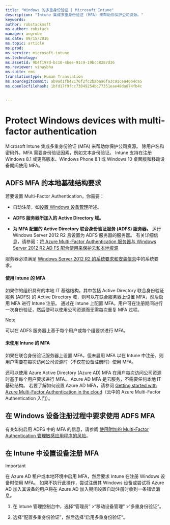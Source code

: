 ```yaml
---
title: "Windows 的多重身份验证 | Microsoft Intune"
description: "Intune 集成多重身份验证 (MFA) 来帮助你保护公司资源。"
keywords: 
author: robstackmsft
ms.author: robstack
manager: angrobe
ms.date: 09/15/2016
ms.topic: article
ms.prod: 
ms.service: microsoft-intune
ms.technology: 
ms.assetid: 9b4f197d-bc10-4bee-91c9-19bcc8287d36
ms.reviewer: vinaybha
ms.suite: ems
translationtype: Human Translation
ms.sourcegitcommit: ab9ad1fb42176f2fc2babaa6fa3c91cea40b4ca5
ms.openlocfilehash: 1bfd17f9fcc73049254bc77351eae48da874fb4c


---
```


# <a name="protect-windows-devices-with-multifactor-authentication"></a>Protect Windows devices with multi-factor authentication
Microsoft Intune 集成多重身份验证 (MFA) 来帮助你保护公司资源。 除用户名和密码外，MFA 需要身份验证因素，例如文本身份验证。 Intune 支持在注册 Windows 8.1 或更高版本、Windows Phone 8.1 或 Windows 10 桌面版和移动设备期间使用 MFA。

## <a name="onpremises-infrastructure-requirements-for-adfs-mfa"></a>ADFS MFA 的本地基础结构要求
若要设置 Multi-Factor Authentication，你需要：

-   自动注册，如[设置 Windows 设备管理](set-up-windows-device-management-with-microsoft-intune.md)所述。
-   **ADFS 服务器所加入的 Active Directory 域。**

-   **为 MFA 配置的 Active Directory 联合身份验证服务 (ADFS) 服务器。** 运行 Windows Server 2012 R2 且设置为 ADFS 服务器的服务器。 有关详细信息，请参阅：[将 Azure Multi-Factor Authentication 服务器与 Windows Server 2012 R2 AD FS 配合使用来保护云和本地资源](https://azure.microsoft.com/en-us/documentation/articles/multi-factor-authentication-get-started-adfs-w2k12/)

服务器必须满足 [Windows Server 2012 R2 的系统要求和安装信息](http://technet.microsoft.com/library/dn303418.aspx)中的系统要求。

 


#### <a name="mfa-with-intune"></a>使用 Intune 的 MFA
如果你的组织具有的本地 IT 基础结构，其中包括 Active Directory 联合身份验证服务 (ADFS) 的 Active Directory 域，则可以在联合服务器上设置 MFA，然后启用 MFA 进行 Intune 注册。 通过在 Intune 上配置 MFA，用户可在注册期间进行一次身份验证，然后便可以使用公司资源而无需每次重复 MFA 过程。

>[!NOTE]
>可以在 ADFS 服务器上基于每个用户或每个组要求进行 MFA。  

#### <a name="mfa-without-intune"></a>未使用 Intune 的 MFA
如果在联合身份验证服务器上设置 MFA，但未启用 MFA 以在 Intune 中注册，则用户需要在每次访问公司资源时（不仅在设备注册时）使用 MFA。

还可以使用 Azure Active Directory (Azure AD) MFA 在用户每次访问公司资源时基于每个用户要求进行 MFA。 Azure AD MFA 是云服务，不需要任何本地 IT 基础结构。 若要了解如何设置 Azure AD MFA，请参阅 [Getting started with Azure Multi-Factor Authentication in the cloud](https://azure.microsoft.com/en-us/documentation/articles/multi-factor-authentication-get-started-cloud/)（云中的 Azure Multi-Factor Authentication 入门）。

## <a name="requiring-adfs-mfa-during-enrollment-of-windows-devices"></a>在 Windows 设备注册过程中要求使用 ADFS MFA
有关如何启用 ADFS 中的 MFA 的信息，请参阅 [使用附加的 Multi-Factor Authentication 管理敏感应用程序的风险](http://technet.microsoft.com/library/dn280949.aspx)。

## <a name="set-up-device-enrollment-mfa-in-intune"></a>在 Intune 中设置设备注册 MFA
>[!Important]  
>在 Azure AD 租户或本地环境中启用 MFA，然后要求 Intune 在注册 Windows 设备时使用 MFA。 如果不执行此操作，尝试注册其 Windows 设备或尝试将 Azure AD 加入其设备的用户将在 Azure AD 加入期间设置自动注册时收到一条错误消息。

1.  在 Intune 管理控制台中，选择“管理员” &gt;“移动设备管理” &gt;“多重身份验证”。

2.  选择“配置多重身份验证”，然后选择“启用多重身份验证”。



<!--HONumber=Nov16_HO1-->


